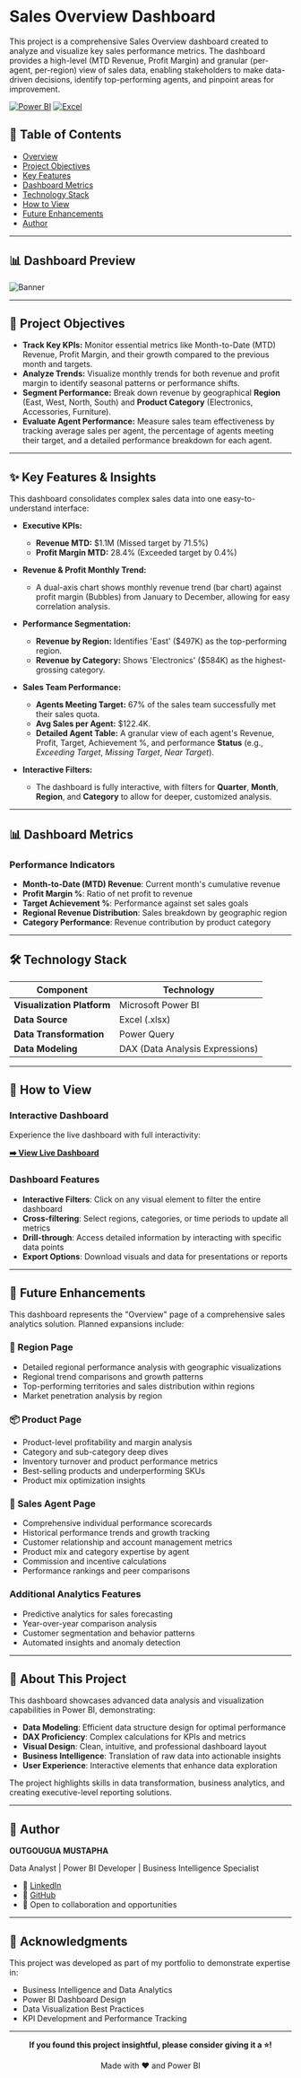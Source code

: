 # Sales Overview Dashboard

This project is a comprehensive Sales Overview dashboard created to analyze and visualize key sales performance metrics. The dashboard provides a high-level (MTD Revenue, Profit Margin) and granular (per-agent, per-region) view of sales data, enabling stakeholders to make data-driven decisions, identify top-performing agents, and pinpoint areas for improvement.

[![Power BI](https://img.shields.io/badge/Power%20BI-Dashboard-yellow?logo=powerbi)](https://app.powerbi.com/view?r=eyJrIjoiMjBmYTFjYWItODI3Yy00YWM2LTljNjItYmNjNjliNzA5MGY4IiwidCI6Ijg0ZDI3MGQyLTBiYzUtNGQ1NS1iZjBhLTI3NGYxYTU3NmNiZiJ9)
[![Excel](https://img.shields.io/badge/Data%20Source-Excel-green?logo=microsoftexcel)](.)

## 📑 Table of Contents

- [Overview](#-dashboard-preview)
- [Project Objectives](#-project-objectives)
- [Key Features](#-key-features--insights)
- [Dashboard Metrics](#-dashboard-metrics)
- [Technology Stack](#%EF%B8%8F-technology-stack)
- [How to View](#-how-to-view)
- [Future Enhancements](#-future-enhancements)
- [Author](#-author)

---

## 📊 Dashboard Preview

![Banner](Image/Overview2.png)

-----

## 🎯 Project Objectives

  * **Track Key KPIs:** Monitor essential metrics like Month-to-Date (MTD) Revenue, Profit Margin, and their growth compared to the previous month and targets.
  * **Analyze Trends:** Visualize monthly trends for both revenue and profit margin to identify seasonal patterns or performance shifts.
  * **Segment Performance:** Break down revenue by geographical **Region** (East, West, North, South) and **Product Category** (Electronics, Accessories, Furniture).
  * **Evaluate Agent Performance:** Measure sales team effectiveness by tracking average sales per agent, the percentage of agents meeting their target, and a detailed performance breakdown for each agent.

-----

## ✨ Key Features & Insights

This dashboard consolidates complex sales data into one easy-to-understand interface:

  * **Executive KPIs:**

      * **Revenue MTD:** $1.1M (Missed target by 71.5%)
      * **Profit Margin MTD:** 28.4% (Exceeded target by 0.4%)

  * **Revenue & Profit Monthly Trend:**

      * A dual-axis chart shows monthly revenue trend (bar chart) against profit margin (Bubbles) from January to December, allowing for easy correlation analysis.

  * **Performance Segmentation:**

      * **Revenue by Region:** Identifies 'East' ($497K) as the top-performing region.
      * **Revenue by Category:** Shows 'Electronics' ($584K) as the highest-grossing category.

  * **Sales Team Performance:**

      * **Agents Meeting Target:** 67% of the sales team successfully met their sales quota.
      * **Avg Sales per Agent:** $122.4K.
      * **Detailed Agent Table:** A granular view of each agent's Revenue, Profit, Target, Achievement %, and performance **Status** (e.g., *Exceeding Target*, *Missing Target*, *Near Target*).

  * **Interactive Filters:**

      * The dashboard is fully interactive, with filters for **Quarter**, **Month**, **Region**, and **Category** to allow for deeper, customized analysis.

-----
## 📊 Dashboard Metrics

### Performance Indicators
- **Month-to-Date (MTD) Revenue**: Current month's cumulative revenue
- **Profit Margin %**: Ratio of net profit to revenue
- **Target Achievement %**: Performance against set sales goals
- **Regional Revenue Distribution**: Sales breakdown by geographic region
- **Category Performance**: Revenue contribution by product category

-----

## 🛠️ Technology Stack

| Component | Technology |
|-----------|------------|
| **Visualization Platform** | Microsoft Power BI |
| **Data Source** | Excel (.xlsx) |
| **Data Transformation** | Power Query |
| **Data Modeling** | DAX (Data Analysis Expressions) |

-----
## 🚀 How to View

### Interactive Dashboard

Experience the live dashboard with full interactivity:

**[➡️ View Live Dashboard](https://app.powerbi.com/view?r=eyJrIjoiMjBmYTFjYWItODI3Yy00YWM2LTljNjItYmNjNjliNzA5MGY4IiwidCI6Ijg0ZDI3MGQyLTBiYzUtNGQ1NS1iZjBhLTI3NGYxYTU3NmNiZiJ9)**

### Dashboard Features
- **Interactive Filters**: Click on any visual element to filter the entire dashboard
- **Cross-filtering**: Select regions, categories, or time periods to update all metrics
- **Drill-through**: Access detailed information by interacting with specific data points
- **Export Options**: Download visuals and data for presentations or reports

-----

## 🔮 Future Enhancements

This dashboard represents the "Overview" page of a comprehensive sales analytics solution. Planned expansions include:

### 📍 Region Page
- Detailed regional performance analysis with geographic visualizations
- Regional trend comparisons and growth patterns
- Top-performing territories and sales distribution within regions
- Market penetration analysis by region

### 📦 Product Page
- Product-level profitability and margin analysis
- Category and sub-category deep dives
- Inventory turnover and product performance metrics
- Best-selling products and underperforming SKUs
- Product mix optimization insights

### 👥 Sales Agent Page
- Comprehensive individual performance scorecards
- Historical performance trends and growth tracking
- Customer relationship and account management metrics
- Product mix and category expertise by agent
- Commission and incentive calculations
- Performance rankings and peer comparisons

### Additional Analytics Features
- Predictive analytics for sales forecasting
- Year-over-year comparison analysis
- Customer segmentation and behavior patterns
- Automated insights and anomaly detection


-----

## 💼 About This Project

This dashboard showcases advanced data analysis and visualization capabilities in Power BI, demonstrating:

- **Data Modeling**: Efficient data structure design for optimal performance
- **DAX Proficiency**: Complex calculations for KPIs and metrics
- **Visual Design**: Clean, intuitive, and professional dashboard layout
- **Business Intelligence**: Translation of raw data into actionable insights
- **User Experience**: Interactive elements that enhance data exploration

The project highlights skills in data transformation, business analytics, and creating executive-level reporting solutions.

---

## 👤 Author

**OUTGOUGUA MUSTAPHA**

Data Analyst | Power BI Developer | Business Intelligence Specialist

- 💼 [LinkedIn](https://www.linkedin.com/in/mustapha-outgougua/)
- 🐙 [GitHub](https://github.com/outgouguamustapha)
- 📧 Open to collaboration and opportunities

---

## 🙏 Acknowledgments

This project was developed as part of my portfolio to demonstrate expertise in:
- Business Intelligence and Data Analytics
- Power BI Dashboard Design
- Data Visualization Best Practices
- KPI Development and Performance Tracking

---

<div align="center">

**If you found this project insightful, please consider giving it a ⭐!**

Made with ❤️ and Power BI

</div>
